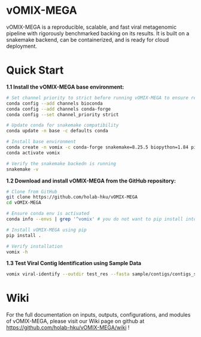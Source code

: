 # vOMIX-MEGA 

vOMIX-MEGA is a reproducible, scalable, and fast viral metagenomic pipeline with rigorously benchmarked backing on its results. It is built on a snakemake backend, can be containerized, and is ready for cloud deployment.


# Quick Start 

**1.1 Install the vOMIX-MEGA base environment:**

```bash
# Set channel priority to strict before running vOMIX-MEGA to ensure reproducibility [IMPORTANT]
conda config --add channels bioconda
conda config --add channels conda-forge
conda config --set channel_priority strict

# Update conda for snakemake compatibility
conda update -n base -c defaults conda

# Install base environment
conda create -n vomix -c conda-forge snakemake=8.25.5 biopython=1.84 pip=25.1.1 -y # does not include cluster execution plugs. See more at https://snakemake.github.io/snakemake-plugin-catalog/index.html
conda activate vomix

# Verify the snakemake backedn is running
snakemake -v
```

**1.2 Download and install vOMIX-MEGA from the GitHub repository:**

```bash
# Clone from GitHub
git clone https://github.com/holab-hku/vOMIX-MEGA
cd vOMIX-MEGA

# Ensure conda env is activated
conda info --envs | grep '^vomix' # you do not want to pip install into your main environment

# Install vOMIX-MEGA using pip 
pip install .

# Verify installation 
vomix -h 
```

**1.3 Test Viral Contig Identification using Sample Data**
```bash
vomix viral-identify --outdir test_res --fasta sample/contigs/contigs_simulated_viral_nonviral.fasta --splits 8 -j 4 --latency-wait 20
```


# Wiki

For the full documentation on inputs, outputs, configurations, and modules of vOMIX-MEGA, please visit our Wiki page on github at https://github.com/holab-hku/vOMIX-MEGA/wiki ! 




